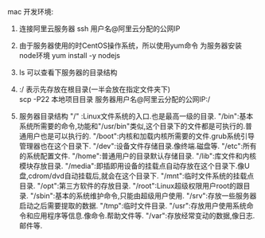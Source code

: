 
mac 开发环境:

1. 连接阿里云服务器
  ssh 用户名@阿里云分配的公网IP

2. 由于服务器使用的时CentOS操作系统，所以使用yum命令 
  为服务器安装node环境
  yum install -y nodejs

3. ls 可以查看下服务器的目录结构

4. :/ 表示先存放在根目录(一半会放在指定文件夹下)  
  scp -P22 本地项目目录 服务器用户名@阿里云分配的公网IP:/

5. 服务器目录结构
    "/" :Linux文件系统的入口.也是最高一级的目录.
    "/bin":基本系统所需要的命令,功能和"/usr/bin"类似,这个目录下的文件都是可执行的.普通用户也是可以执行的.
    "/boot":内核和加载内核所需要的文件.grub系统引导管理器也在这个目录下.
    "/dev":设备文件存储目录.像终端.磁盘等.
    "/etc":所有的系统配置文件.
    "/home":普通用户的目录默认存储目录.
    "/lib":库文件和内核模块存放目录.
    "/media":即插即用设备的挂载点自动存放在这个目录下.像U盘,cdrom/dvd自动挂载后,就会在这个目录下.
    "/mnt":临时文件系统的挂载点目录.
    "/opt":第三方软件的存放目录.
    "/root":Linux超级权限用户root的跟目录.
    "/sbin":基本的系统维护命令,只能由超级用户使用.
    "/srv":存放一些服务器启动之后需要提取的数据.
    "/tmp":临时文件目录.
    "/usr":存放用户使用系统命令和应用程序等信息.像命令.帮助文件等.
    "/var":存放经常变动的数据,像日志.邮件等.
